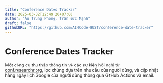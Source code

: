 ```yaml
---
title: "Conference Dates Tracker"
date: 2025-03-02T12:49:20+07:00
author: "Âu Trung Phong, Trần Đức Mạnh"
draft: false
githubURL: "https://github.com/AI4Code-HUST/conference-date-tracker"
---
```


# Conference Dates Tracker

Một công cụ thu thập thông tin về các sự kiện hội nghị từ [conf.researchr.org](https://conf.researchr.org), lọc chúng dựa trên nhu cầu của người dùng, và cập nhật hàng ngày lịch Google của người dùng thông qua GitHub Actions và email.
